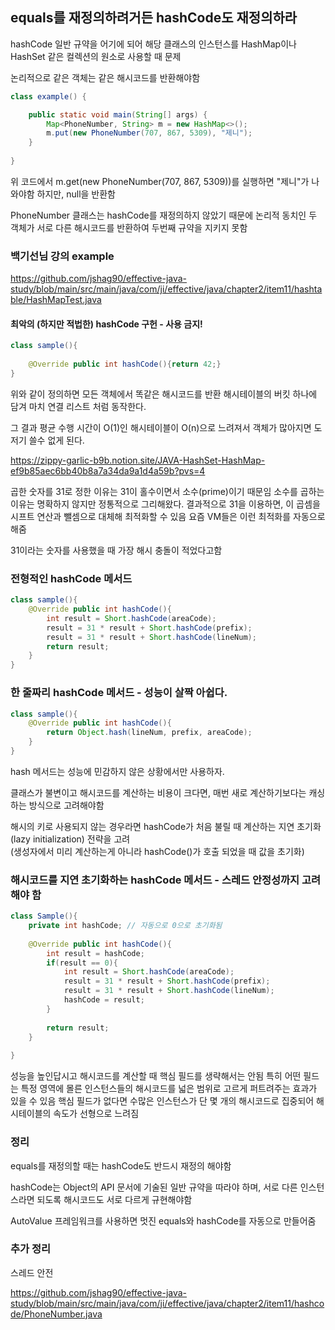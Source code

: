## equals를 재정의하려거든 hashCode도 재정의하라

hashCode 일반 규약을 어기에 되어 해당 클래스의 인스턴스를 HashMap이나 HashSet 같은 컬렉션의 원소로 사용할 때 문제

논리적으로 같은 객체는 같은 해시코드를 반환해야함

```java
class example() {

    public static void main(String[] args) {
        Map<PhoneNumber, String> m = new HashMap<>();
        m.put(new PhoneNumber(707, 867, 5309), "제니");    
    }
    
}
```
위 코드에서 m.get(new PhoneNumber(707, 867, 5309))를 실행하면 "제니"가 나와야함
하지만, null을 반환함

PhoneNumber 클래스는 hashCode를 재정의하지 않았기 때문에 논리적 동치인 두 객체가
서로 다른 해시코드를 반환하여 두번째 규약을 지키지 못함

### 백기선님 강의 example
https://github.com/jshag90/effective-java-study/blob/main/src/main/java/com/ji/effective/java/chapter2/item11/hashtable/HashMapTest.java


#### 최악의 (하지만 적법한) hashCode 구헌 - 사용 금지!
```java
class sample(){
    
    @Override public int hashCode(){return 42;}
}
```

위와 같이 정의하면 모든 객체에서 똑같은 해시코드를 반환
해시테이블의 버킷 하나에 담겨 마치 연결 리스트 처럼 동작한다.

그 결과 평균 수행 시간이 O(1)인 해시테이블이 O(n)으로 느려져서 객체가 많아지면 도저기 쓸수 없게 된다.

https://zippy-garlic-b9b.notion.site/JAVA-HashSet-HashMap-ef9b85aec6bb40b8a7a34da9a1d4a59b?pvs=4


곱한 숫자를 31로 정한 이유는 31이 홀수이면서 소수(prime)이기 때문임
소수를 곱하는 이유는 명확하지 않지만 정통적으로 그리해왔다.
결과적으로 31을 이용하면, 이 곱셈을 시프트 연산과 뺄셈으로 대체해 최적화할 수 있음
요즘 VM들은 이런 최적화를 자동으로 해줌

31이라는 숫자를 사용했을 때 가장 해시 충돌이 적었다고함

### 전형적인 hashCode 메서드
```java
class sample(){
    @Override public int hashCode(){
        int result = Short.hashCode(areaCode);
        result = 31 * result + Short.hashCode(prefix);
        result = 31 * result + Short.hashCode(lineNum);
        return result;
    }
}
```

### 한 줄짜리 hashCode 메서드 - 성능이 살짝 아쉽다.
```java
class sample(){
    @Override public int hashCode(){
        return Object.hash(lineNum, prefix, areaCode);
    }
}
```
hash 메서드는 성능에 민감하지 않은 상황에서만 사용하자.

클래스가 불변이고 해시코드를 계산하는 비용이 크다면, 매번 새로 계산하기보다는 캐싱하는 방식으로 고려해야함

해시의 키로 사용되지 않는 경우라면 hashCode가 처음 불릴 때 계산하는 지연 초기화(lazy initialization) 전략을 고려  
(생성자에서 미리 계산하는게 아니라 hashCode()가 호출 되었을 때 값을 초기화)

### 해시코드를 지연 초기화하는 hashCode 메서드 - 스레드 안정성까지 고려해야 함
```java
class Sample(){
    private int hashCode; // 자동으로 0으로 초기화됨
    
    @Override public int hashCode(){
        int result = hashCode;
        if(result == 0){
            int result = Short.hashCode(areaCode);
            result = 31 * result + Short.hashCode(prefix);
            result = 31 * result + Short.hashCode(lineNum);
            hashCode = result;
        }
        
        return result;
    }
    
}
```
성능을 높인답시고 해시코드를 계산할 때 핵심 필드를 생략해서는 안됨
특히 어떤 필드는 특정 영역에 몰른 인스턴스들의 해시코드를 넓은 범위로 고르게 퍼트려주는 효과가 있을 수 있음 
핵심 필드가 없다면 수많은 인스턴스가 단 몇 개의 해시코드로 집중되어 해시테이블의 속도가 선형으로 느려짐

### 정리
equals를 재정의할 때는 hashCode도 반드시 재정의 해야함

hashCode는 Object의 API 문서에 기술된 일반 규약을 따라야 하며, 
서로 다른 인스턴스라면 되도록 해시코드도 서로 다르게 규현해야함

AutoValue 프레임워크를 사용하면 멋진 equals와 hashCode를 자동으로 만들어줌

### 추가 정리 
스레드 안전 

https://github.com/jshag90/effective-java-study/blob/main/src/main/java/com/ji/effective/java/chapter2/item11/hashcode/PhoneNumber.java


